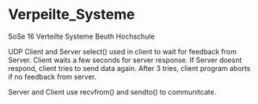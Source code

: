 # Verpeilte_Systeme
SoSe 16 Verteilte Systeme Beuth Hochschule

UDP Client and Server 
select() used in client to wait for feedback from Server. 
Client waits a few seconds for server response. 
If Server doesnt respond, client tries to send data again.
After 3 tries,  client program aborts if no feedback from server. 

Server and Client use recvfrom() and sendto() to communitcate.
